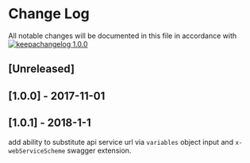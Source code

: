 # Change Log

All notable changes will be documented in this file in accordance with
[![keepachangelog 1.0.0](https://img.shields.io/badge/keepachangelog-1.0.0-brightgreen.svg)](http://keepachangelog.com/en/1.0.0/)

## \[Unreleased]

## \[1.0.0] - 2017-11-01

## \[1.0.1] - 2018-1-1

add ability to substitute api service url via `variables` object input and `x-webServiceScheme` swagger extension.
